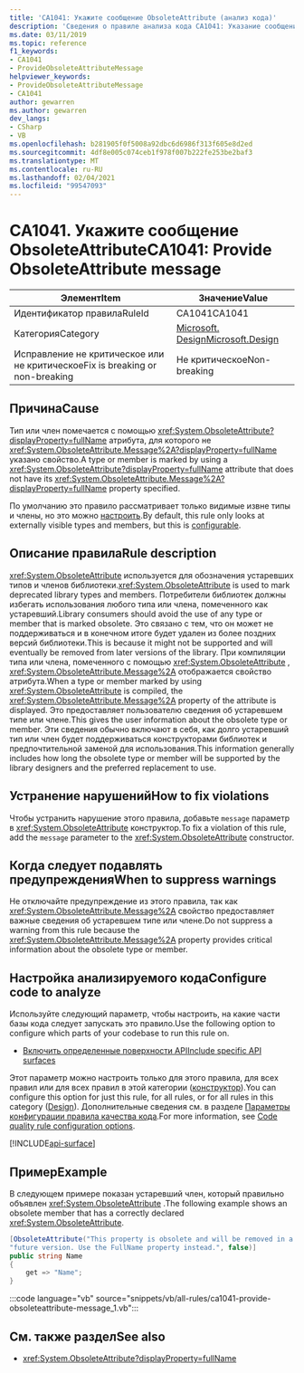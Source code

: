 ```yaml
---
title: 'CA1041: Укажите сообщение ObsoleteAttribute (анализ кода)'
description: 'Сведения о правиле анализа кода CA1041: Указание сообщения ObsoleteAttribute'
ms.date: 03/11/2019
ms.topic: reference
f1_keywords:
- CA1041
- ProvideObsoleteAttributeMessage
helpviewer_keywords:
- ProvideObsoleteAttributeMessage
- CA1041
author: gewarren
ms.author: gewarren
dev_langs:
- CSharp
- VB
ms.openlocfilehash: b281905f0f5008a92dbc6d6986f313f605e8d2ed
ms.sourcegitcommit: 4df8e005c074ceb1f978f007b222fe253be2baf3
ms.translationtype: MT
ms.contentlocale: ru-RU
ms.lasthandoff: 02/04/2021
ms.locfileid: "99547093"
---
```

# <a name="ca1041-provide-obsoleteattribute-message"></a><span data-ttu-id="9688f-103">CA1041. Укажите сообщение ObsoleteAttribute</span><span class="sxs-lookup"><span data-stu-id="9688f-103">CA1041: Provide ObsoleteAttribute message</span></span>

| <span data-ttu-id="9688f-104">Элемент</span><span class="sxs-lookup"><span data-stu-id="9688f-104">Item</span></span>                                     | <span data-ttu-id="9688f-105">Значение</span><span class="sxs-lookup"><span data-stu-id="9688f-105">Value</span></span>            |
|------------------------------------------|------------------|
| <span data-ttu-id="9688f-106">Идентификатор правила</span><span class="sxs-lookup"><span data-stu-id="9688f-106">RuleId</span></span>                                   | <span data-ttu-id="9688f-107">CA1041</span><span class="sxs-lookup"><span data-stu-id="9688f-107">CA1041</span></span>           |
| <span data-ttu-id="9688f-108">Категория</span><span class="sxs-lookup"><span data-stu-id="9688f-108">Category</span></span>                                 | [<span data-ttu-id="9688f-109">Microsoft. Design</span><span class="sxs-lookup"><span data-stu-id="9688f-109">Microsoft.Design</span></span>](design-warnings.md) |
| <span data-ttu-id="9688f-110">Исправление не критическое или не критическое</span><span class="sxs-lookup"><span data-stu-id="9688f-110">Fix is breaking or non-breaking</span></span> | <span data-ttu-id="9688f-111">Не критическое</span><span class="sxs-lookup"><span data-stu-id="9688f-111">Non-breaking</span></span>     |

## <a name="cause"></a><span data-ttu-id="9688f-112">Причина</span><span class="sxs-lookup"><span data-stu-id="9688f-112">Cause</span></span>

<span data-ttu-id="9688f-113">Тип или член помечается с помощью <xref:System.ObsoleteAttribute?displayProperty=fullName> атрибута, для которого не <xref:System.ObsoleteAttribute.Message%2A?displayProperty=fullName> указано свойство.</span><span class="sxs-lookup"><span data-stu-id="9688f-113">A type or member is marked by using a <xref:System.ObsoleteAttribute?displayProperty=fullName> attribute that does not have its <xref:System.ObsoleteAttribute.Message%2A?displayProperty=fullName> property specified.</span></span>

<span data-ttu-id="9688f-114">По умолчанию это правило рассматривает только видимые извне типы и члены, но это можно [настроить](#configure-code-to-analyze).</span><span class="sxs-lookup"><span data-stu-id="9688f-114">By default, this rule only looks at externally visible types and members, but this is [configurable](#configure-code-to-analyze).</span></span>

## <a name="rule-description"></a><span data-ttu-id="9688f-115">Описание правила</span><span class="sxs-lookup"><span data-stu-id="9688f-115">Rule description</span></span>

<span data-ttu-id="9688f-116"><xref:System.ObsoleteAttribute> используется для обозначения устаревших типов и членов библиотеки.</span><span class="sxs-lookup"><span data-stu-id="9688f-116"><xref:System.ObsoleteAttribute> is used to mark deprecated library types and members.</span></span> <span data-ttu-id="9688f-117">Потребители библиотек должны избегать использования любого типа или члена, помеченного как устаревший.</span><span class="sxs-lookup"><span data-stu-id="9688f-117">Library consumers should avoid the use of any type or member that is marked obsolete.</span></span> <span data-ttu-id="9688f-118">Это связано с тем, что он может не поддерживаться и в конечном итоге будет удален из более поздних версий библиотеки.</span><span class="sxs-lookup"><span data-stu-id="9688f-118">This is because it might not be supported and will eventually be removed from later versions of the library.</span></span> <span data-ttu-id="9688f-119">При компиляции типа или члена, помеченного с помощью <xref:System.ObsoleteAttribute> , <xref:System.ObsoleteAttribute.Message%2A> отображается свойство атрибута.</span><span class="sxs-lookup"><span data-stu-id="9688f-119">When a type or member marked by using <xref:System.ObsoleteAttribute> is compiled, the <xref:System.ObsoleteAttribute.Message%2A> property of the attribute is displayed.</span></span> <span data-ttu-id="9688f-120">Это предоставляет пользователю сведения об устаревшем типе или члене.</span><span class="sxs-lookup"><span data-stu-id="9688f-120">This gives the user information about the obsolete type or member.</span></span> <span data-ttu-id="9688f-121">Эти сведения обычно включают в себя, как долго устаревший тип или член будет поддерживаться конструкторами библиотек и предпочтительной заменой для использования.</span><span class="sxs-lookup"><span data-stu-id="9688f-121">This information generally includes how long the obsolete type or member will be supported by the library designers and the preferred replacement to use.</span></span>

## <a name="how-to-fix-violations"></a><span data-ttu-id="9688f-122">Устранение нарушений</span><span class="sxs-lookup"><span data-stu-id="9688f-122">How to fix violations</span></span>

<span data-ttu-id="9688f-123">Чтобы устранить нарушение этого правила, добавьте `message` параметр в <xref:System.ObsoleteAttribute> конструктор.</span><span class="sxs-lookup"><span data-stu-id="9688f-123">To fix a violation of this rule, add the `message` parameter to the <xref:System.ObsoleteAttribute> constructor.</span></span>

## <a name="when-to-suppress-warnings"></a><span data-ttu-id="9688f-124">Когда следует подавлять предупреждения</span><span class="sxs-lookup"><span data-stu-id="9688f-124">When to suppress warnings</span></span>

<span data-ttu-id="9688f-125">Не отключайте предупреждение из этого правила, так как <xref:System.ObsoleteAttribute.Message%2A> свойство предоставляет важные сведения об устаревшем типе или члене.</span><span class="sxs-lookup"><span data-stu-id="9688f-125">Do not suppress a warning from this rule because the <xref:System.ObsoleteAttribute.Message%2A> property provides critical information about the obsolete type or member.</span></span>

## <a name="configure-code-to-analyze"></a><span data-ttu-id="9688f-126">Настройка анализируемого кода</span><span class="sxs-lookup"><span data-stu-id="9688f-126">Configure code to analyze</span></span>

<span data-ttu-id="9688f-127">Используйте следующий параметр, чтобы настроить, на какие части базы кода следует запускать это правило.</span><span class="sxs-lookup"><span data-stu-id="9688f-127">Use the following option to configure which parts of your codebase to run this rule on.</span></span>

- [<span data-ttu-id="9688f-128">Включить определенные поверхности API</span><span class="sxs-lookup"><span data-stu-id="9688f-128">Include specific API surfaces</span></span>](#include-specific-api-surfaces)

<span data-ttu-id="9688f-129">Этот параметр можно настроить только для этого правила, для всех правил или для всех правил в этой категории ([конструктор](design-warnings.md)).</span><span class="sxs-lookup"><span data-stu-id="9688f-129">You can configure this option for just this rule, for all rules, or for all rules in this category ([Design](design-warnings.md)).</span></span> <span data-ttu-id="9688f-130">Дополнительные сведения см. в разделе [Параметры конфигурации правила качества кода](../code-quality-rule-options.md).</span><span class="sxs-lookup"><span data-stu-id="9688f-130">For more information, see [Code quality rule configuration options](../code-quality-rule-options.md).</span></span>

[!INCLUDE[api-surface](~/includes/code-analysis/api-surface.md)]

## <a name="example"></a><span data-ttu-id="9688f-131">Пример</span><span class="sxs-lookup"><span data-stu-id="9688f-131">Example</span></span>

<span data-ttu-id="9688f-132">В следующем примере показан устаревший член, который правильно объявлен <xref:System.ObsoleteAttribute> .</span><span class="sxs-lookup"><span data-stu-id="9688f-132">The following example shows an obsolete member that has a correctly declared <xref:System.ObsoleteAttribute>.</span></span>

```csharp
[ObsoleteAttribute("This property is obsolete and will be removed in a " +
"future version. Use the FullName property instead.", false)]
public string Name
{
    get => "Name";
}
```

:::code language="vb" source="snippets/vb/all-rules/ca1041-provide-obsoleteattribute-message_1.vb":::

## <a name="see-also"></a><span data-ttu-id="9688f-133">См. также раздел</span><span class="sxs-lookup"><span data-stu-id="9688f-133">See also</span></span>

- <xref:System.ObsoleteAttribute?displayProperty=fullName>
